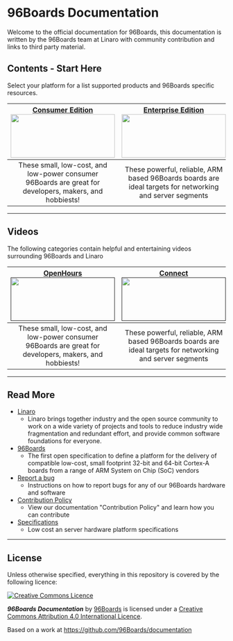 # 96Boards Documentation

Welcome to the official documentation for 96Boards, this documentation is written by the 96Boards team at Linaro with community contribution and links to third party material.

## Contents - Start Here

Select your platform for a list supported products and 96Boards specific resources. 

| [**Consumer Edition**](ConsumerEdition/README.md)<br> [<img src="http://i.imgur.com/QEilCHZ.png" data-canonical-src="http://i.imgur.com/QEilCHZ.png" width="240" height="100" />](ConsumerEdition/README.md) <br> | [**Enterprise Edition**](EnterpriseEdition/README.md) <br>[<img src="http://i.imgur.com/DLgo1qU.png" data-canonical-src="http://i.imgur.com/DLgo1qU.png" width="240" height="100" />](EnterpriseEdition/README.md) | [**Mezzanine**](MezzanineProducts/README.md) <br>[<img src="http://i.imgur.com/FU8ewZf.png" data-canonical-src="http://i.imgur.com/FU8ewZf.png" width="240" height="100" />](MezzanineProducts/README.md) |
|:---:|:---:|:---:|
| These small, low-cost, and low-power consumer 96Boards are great for developers, makers, and hobbiests! | These powerful, reliable, ARM based 96Boards boards are ideal targets for networking and server segments  | Expand on all 96Boards with new interfaces for IoT, industrial control, and other embedded applications. |
   
***
## Videos

The following categories contain helpful and entertaining videos surrounding 96Boards and Linaro

| [**OpenHours**]()<br> [<img src="http://i.imgur.com/gsLNx4G.png" data-canonical-src="http://i.imgur.com/gsLNx4G.png" width="240" height="100" />]() <br> | [**Connect**]() <br>[<img src="http://i.imgur.com/6BUREYe.png" data-canonical-src="http://i.imgur.com/6BUREYe.png" width="240" height="100" />]() |
|:---:|:---:|
| These small, low-cost, and low-power consumer 96Boards are great for developers, makers, and hobbiests! | These powerful, reliable, ARM based 96Boards boards are ideal targets for networking and server segments  | 
   
***
## Read More

- [Linaro](http://www.linaro.org/about/)
   - Linaro brings together industry and the open source community to work on a wide variety of projects and tools to reduce industry wide fragmentation and redundant effort, and provide common software foundations for everyone.
- [96Boards](http://www.96boards.org/about)
   - The first open specification to define a platform for the delivery of compatible low-cost, small footprint 32-bit and 64-bit Cortex-A boards from a range of ARM System on Chip (SoC) vendors
- [Report a bug](Report_a_bug.md)
   - Instructions on how to report bugs for any of our 96Boards hardware and software
- [Contribution Policy](ContributionPolicy.md)
   - View our documentation "Contribution Policy" and learn how you can contribute
- [Specifications](Specifications/README.md)
   - Low cost an server hardware platform specifications

***

## License

Unless otherwise specified, everything in this repository is covered by the following licence:

[![Creative Commons Licence](https://licensebuttons.net/l/by-sa/4.0/88x31.png)](http://creativecommons.org/licenses/by-sa/4.0/)

***96Boards Documentation*** by [96Boards](https://www.96boards.org/) is licensed under a [Creative Commons Attribution 4.0 International Licence](http://creativecommons.org/licenses/by-sa/4.0/).

Based on a work at https://github.com/96Boards/documentation
